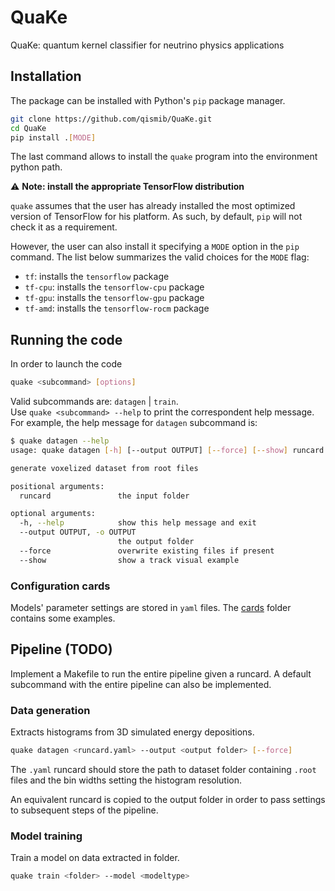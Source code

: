 # QuaKe

QuaKe: quantum kernel classifier for neutrino physics applications

## Installation

The package can be installed with Python's `pip` package manager.

```bash
git clone https://github.com/qismib/QuaKe.git
cd QuaKe
pip install .[MODE]
```

The last command allows to install the `quake` program into the environment
python path.  

:warning: **Note: install the appropriate TensorFlow distribution**

`quake` assumes that the user has already installed the most optimized version
of TensorFlow for his platform. As such, by default, `pip` will not check it as
a requirement.

However, the user can also install it specifying a `MODE` option in the
`pip` command. The list below summarizes the valid choices for the `MODE` flag:

- `tf`: installs the `tensorflow` package
- `tf-cpu`: installs the `tensorflow-cpu` package
- `tf-gpu`: installs the `tensorflow-gpu` package
- `tf-amd`: installs the `tensorflow-rocm` package

## Running the code

In order to launch the code

```bash
quake <subcommand> [options]
```

Valid subcommands are: `datagen` | `train`.  
Use `quake <subcommand> --help` to print the correspondent help message.  
For example, the help message for `datagen` subcommand is:

```bash
$ quake datagen --help
usage: quake datagen [-h] [--output OUTPUT] [--force] [--show] runcard

generate voxelized dataset from root files

positional arguments:
  runcard               the input folder

optional arguments:
  -h, --help            show this help message and exit
  --output OUTPUT, -o OUTPUT
                        the output folder
  --force               overwrite existing files if present
  --show                show a track visual example
```

### Configuration cards

Models' parameter settings are stored in `yaml` files. The [cards](cards) folder
contains some examples.

## Pipeline (TODO)

Implement a Makefile to run the entire pipeline given a runcard. A default
subcommand with the entire pipeline can also be implemented.

### Data generation

Extracts histograms from 3D simulated energy depositions.

```bash
quake datagen <runcard.yaml> --output <output folder> [--force]
```

The `.yaml` runcard should store the path to dataset folder containing `.root`
files and the bin widths setting the histogram resolution.

An equivalent runcard is copied to the output folder in order to pass settings
to subsequent steps of the pipeline.

### Model training

Train a model on data extracted in folder.

```bash
quake train <folder> --model <modeltype>
```


